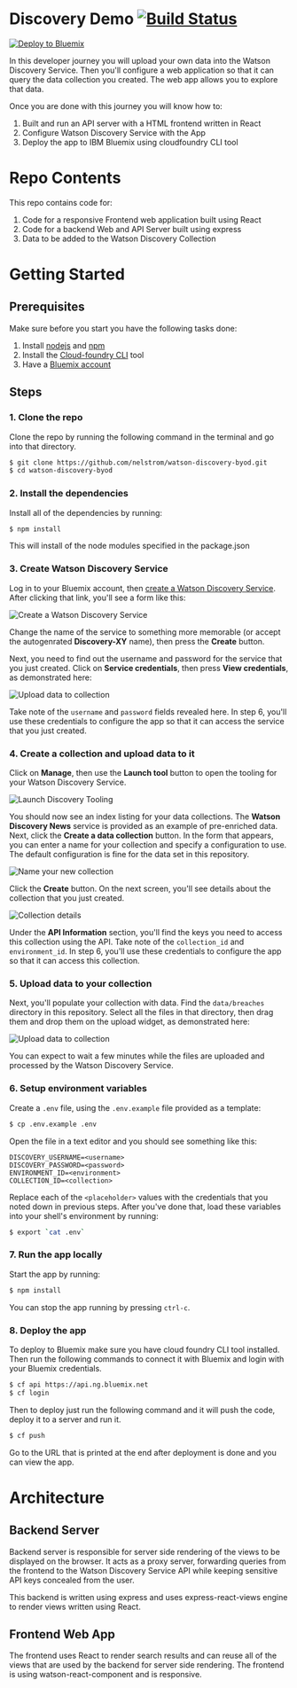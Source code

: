 # Discovery Demo [![Build Status](https://travis-ci.org/nelstrom/watson-discovery-byod.svg?branch=byod)](https://travis-ci.org/nelstrom/watson-discovery-byod)

[![Deploy to Bluemix](https://bluemix.net/deploy/button.png)](https://bluemix.net/deploy?repository=https://github.com/nelstrom/watson-discovery-byod)

In this developer journey you will upload your own data into the Watson Discovery Service. Then you'll configure a web application so that it can query the data collection you created. The web app allows you to explore that data.

Once you are done with this journey you will know how to:

1. Built and run an API server with a HTML frontend written in React
1. Configure Watson Discovery Service with the App
1. Deploy the app to IBM Bluemix using cloudfoundry CLI tool

# Repo Contents

This repo contains code for:

1. Code for a responsive Frontend web application built using React
1. Code for a backend Web and API Server built using express
1. Data to be added to the Watson Discovery Collection

# Getting Started

## Prerequisites

Make sure before you start you have the following tasks done:

1. Install [nodejs](https://nodejs.org/en/) and [npm](https://www.npmjs.com/get-npm)
2. Install the [Cloud-foundry CLI](https://github.com/cloudfoundry/cli) tool
3. Have a [Bluemix account](https://console.ng.bluemix.net/registration/)

## Steps

### 1. Clone the repo

Clone the repo by running the following command in the terminal and go into that directory.

```sh
$ git clone https://github.com/nelstrom/watson-discovery-byod.git
$ cd watson-discovery-byod
```

### 2. Install the dependencies

Install all of the dependencies by running:

```sh
$ npm install
```

This will install of the node modules specified in the package.json

### 3. Create Watson Discovery Service

Log in to your Bluemix account, then [create a Watson Discovery Service](https://console.ng.bluemix.net/catalog/services/discovery?env_id=ibm:yp:us-south).
After clicking that link, you'll see a form like this:

![Create a Watson Discovery Service](readme-images/create-watson-discovery-service.png)

Change the name of the service to something more memorable (or accept the autogenrated **Discovery-XY** name), then press the **Create** button.

Next, you need to find out the username and password for the service that you just created.
Click on **Service credentials**, then press **View credentials**, as demonstrated here:

![Upload data to collection](readme-images/getting-credentials.gif)

Take note of the `username` and `password` fields revealed here.
In step 6, you'll use these credentials to configure the app so that it can access the service that you just created.

### 4. Create a collection and upload data to it

Click on **Manage**, then use the **Launch tool** button to open the tooling for your Watson Discovery Service.

![Launch Discovery Tooling](readme-images/launch-discovery-tool.png)

You should now see an index listing for your data collections.
The **Watson Discovery News** service is provided as an example of pre-enriched data.
Next, click the **Create a data collection** button.
In the form that appears, you can enter a name for your collection and specify a configuration to use.
The default configuration is fine for the data set in this repository.

![Name your new collection](readme-images/create-collection.png)

Click the **Create** button.
On the next screen, you'll see details about the collection that you just created.

![Collection details](readme-images/collection-details.png)

Under the **API Information** section, you'll find the keys you need to access this collection using the API.
Take note of the `collection_id` and `environment_id`.
In step 6, you'll use these credentials to configure the app so that it can access this collection.

### 5. Upload data to your collection

Next, you'll populate your collection with data.
Find the `data/breaches` directory in this repository.
Select all the files in that directory, then drag them and drop them on the upload widget, as demonstrated here:

![Upload data to collection](readme-images/upload-data.gif)

You can expect to wait a few minutes while the files are uploaded and processed by the Watson Discovery Service.

### 6. Setup environment variables

Create a `.env` file, using the `.env.example` file provided as a template:

```sh
$ cp .env.example .env
```

Open the file in a text editor and you should see something like this:

```
DISCOVERY_USERNAME=<username>
DISCOVERY_PASSWORD=<password>
ENVIRONMENT_ID=<environment>
COLLECTION_ID=<collection>
```

Replace each of the `<placeholder>` values with the credentials that you noted down in previous steps.
After you've done that, load these variables into your shell's environment by running:

```sh
$ export `cat .env`
```

### 7. Run the app locally

Start the app by running:

```sh
$ npm install
```

You can stop the app running by pressing `ctrl-c`.

### 8. Deploy the app

To deploy to Bluemix make sure you have cloud foundry CLI tool installed. Then run the following commands to connect it with Bluemix and login with your Bluemix credentials.

```sh
$ cf api https://api.ng.bluemix.net
$ cf login
```

Then to deploy just run the following command and it will push the code, deploy it to a server and run it.

```sh
$ cf push
```

Go to the URL that is printed at the end after deployment is done and you can view the app.

# Architecture

## Backend Server

Backend server is responsible for server side rendering of the views to be displayed on the browser. It acts as a proxy server, forwarding queries from the frontend to the Watson Discovery Service API while keeping sensitive API keys concealed from the user.

This backend is written using express and uses express-react-views engine to render views written using React.

## Frontend Web App

The frontend uses React to render search results and can reuse all of the views that are used by the backend for server side rendering. The frontend is using watson-react-component and is responsive.
